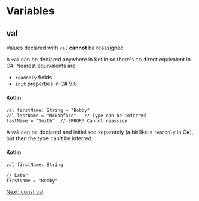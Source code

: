 # Variables
## val
Values declared with `val` **cannot** be reassigned

A `val` can be declared anywhere in Kotlin so there's no direct equivalent in C#. Nearest equivalents are:
* `readonly` fields
* `init` properties in C# 9.0

#### Kotlin
```
val firstName: String = "Bobby"
val lastName = "McBobface"   // Type can be inferred
lastName = "Smith"  // ERROR! Cannot reassign
```

A `val` can be declared and initialised separately (a bit like a `readonly` in C#), but then the type can't be inferred

#### Kotlin
```
val firstName: String

// Later
firstName = "Bobby"
```

[Next: const val](01-03-const-val.md)
